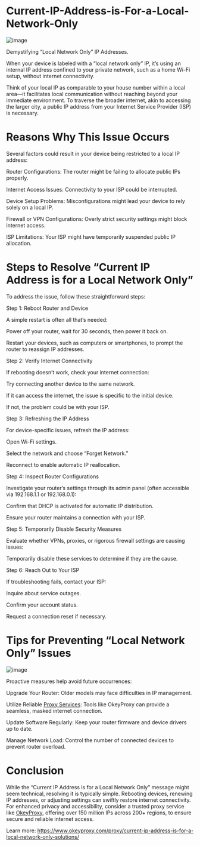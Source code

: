# Current-IP-Address-is-For-a-Local-Network-Only
![image](https://github.com/user-attachments/assets/12a000c7-56b1-44d4-936e-a2d491c24a17)

Demystifying “Local Network Only” IP Addresses.

When your device is labeled with a “local network only” IP, it’s using an internal IP address confined to your private network, such as a home Wi-Fi setup, without internet connectivity.

Think of your local IP as comparable to your house number within a local area—it facilitates local communication without reaching beyond your immediate environment. To traverse the broader internet, akin to accessing the larger city, a public IP address from your Internet Service Provider (ISP) is necessary.

# Reasons Why This Issue Occurs
Several factors could result in your device being restricted to a local IP address:

Router Configurations: The router might be failing to allocate public IPs properly.

Internet Access Issues: Connectivity to your ISP could be interrupted.

Device Setup Problems: Misconfigurations might lead your device to rely solely on a local IP.

Firewall or VPN Configurations: Overly strict security settings might block internet access.

ISP Limitations: Your ISP might have temporarily suspended public IP allocation.

# Steps to Resolve “Current IP Address is for a Local Network Only”

To address the issue, follow these straightforward steps:

Step 1: Reboot Router and Device

A simple restart is often all that’s needed:

Power off your router, wait for 30 seconds, then power it back on.

Restart your devices, such as computers or smartphones, to prompt the router to reassign IP addresses.

Step 2: Verify Internet Connectivity

If rebooting doesn’t work, check your internet connection:

Try connecting another device to the same network.

If it can access the internet, the issue is specific to the initial device.

If not, the problem could be with your ISP.

Step 3: Refreshing the IP Address

For device-specific issues, refresh the IP address:

Open Wi-Fi settings.

Select the network and choose “Forget Network.”

Reconnect to enable automatic IP reallocation.

Step 4: Inspect Router Configurations

Investigate your router’s settings through its admin panel (often accessible via 192.168.1.1 or 192.168.0.1):

Confirm that DHCP is activated for automatic IP distribution.

Ensure your router maintains a connection with your ISP.

Step 5: Temporarily Disable Security Measures

Evaluate whether VPNs, proxies, or rigorous firewall settings are causing issues:

Temporarily disable these services to determine if they are the cause.

Step 6: Reach Out to Your ISP

If troubleshooting fails, contact your ISP:

Inquire about service outages.

Confirm your account status.

Request a connection reset if necessary.

# Tips for Preventing “Local Network Only” Issues
![image](https://github.com/user-attachments/assets/dcb41e35-420f-43a1-97c4-851c38840dea)

Proactive measures help avoid future occurrences:

Upgrade Your Router: Older models may face difficulties in IP management.

Utilize Reliable [Proxy Services](https://www.okeyproxy.com/): Tools like OkeyProxy can provide a seamless, masked internet connection.

Update Software Regularly: Keep your router firmware and device drivers up to date.

Manage Network Load: Control the number of connected devices to prevent router overload.

# Conclusion
While the “Current IP Address is for a Local Network Only” message might seem technical, resolving it is typically simple. Rebooting devices, renewing IP addresses, or adjusting settings can swiftly restore internet connectivity. For enhanced privacy and accessibility, consider a trusted proxy service like [OkeyProxy](https://www.okeyproxy.com/en/residential-proxies), offering over 150 million IPs across 200+ regions, to ensure secure and reliable internet access.

Learn more: https://www.okeyproxy.com/proxy/current-ip-address-is-for-a-local-network-only-solutions/
